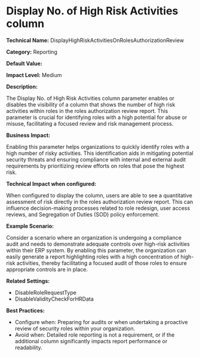 # Display No. of High Risk Activities column

**Technical Name:** DisplayHighRiskActivitiesOnRolesAuthorizationReview

**Category:** Reporting

**Default Value:** 

**Impact Level:** Medium

**Description:**

The Display No. of High Risk Activities column parameter enables or disables the visibility of a column that shows the number of high risk activities within roles in the roles authorization review report. This parameter is crucial for identifying roles with a high potential for abuse or misuse, facilitating a focused review and risk management process.

**Business Impact:**

Enabling this parameter helps organizations to quickly identify roles with a high number of risky activities. This identification aids in mitigating potential security threats and ensuring compliance with internal and external audit requirements by prioritizing review efforts on roles that pose the highest risk.

**Technical Impact when configured:**

When configured to display the column, users are able to see a quantitative assessment of risk directly in the roles authorization review report. This can influence decision-making processes related to role redesign, user access reviews, and Segregation of Duties (SOD) policy enforcement.

**Example Scenario:**

Consider a scenario where an organization is undergoing a compliance audit and needs to demonstrate adequate controls over high-risk activities within their ERP system. By enabling this parameter, the organization can easily generate a report highlighting roles with a high concentration of high-risk activities, thereby facilitating a focused audit of those roles to ensure appropriate controls are in place.

**Related Settings:** 

- DisableRoleRequestType
- DisableValidityCheckForHRData

**Best Practices:** 

- Configure when: Preparing for audits or when undertaking a proactive review of security roles within your organization.
- Avoid when: Detailed role reporting is not a requirement, or if the additional column significantly impacts report performance or readability.